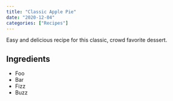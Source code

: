```yaml
---
title: "Classic Apple Pie"
date: "2020-12-04"
categories: ["Recipes"]
---
```


Easy and delicious recipe for this classic, crowd favorite dessert.
<!-- excerpt end -->

## Ingredients
- Foo
- Bar
- Fizz
- Buzz